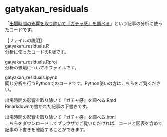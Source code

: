 # gatyakan_residuals
「[出場時間の影響を取り除いて『ガチャ感』を調べる](https://rnsr0371.boy.jp/2021/08/05/gatyakan_residuals/)」という記事の分析に使ったコードです。  
  
【ファイルの説明】  
gatyakan_residuals.R  
分析に使ったコードのR版です。  
  
gatyakan_residuals.Rproj  
分析の環境についてのファイルです。  
  
gatyakan_residuals.ipynb  
同じ分析を行うPythonでのコードです。Python使いの方はこちらをご覧ください。  
  
出場時間の影響を取り除いて『ガチャ感』を調べる.Rmd  
Rmarkdownで書かれた記事の下書きです。  
  
出場時間の影響を取り除いて『ガチャ感』を調べる.html  
こちらをダウンロードしてブラウザでご覧いただければ、コードと図表を含めて記事の下書きを確認することができます。
